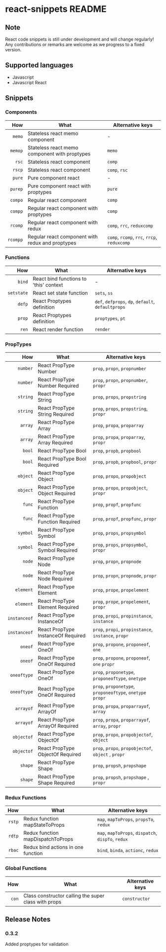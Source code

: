 # react-snippets README

## Note

React code snippets is still under development and will change regularly! Any
contributions or remarks are welcome as we progress to a fixed version.

## Supported languages

- Javascript
- Javascript React

## Snippets

### Components

|      How | What                                             | Alternative keys                            |
| -------: | ------------------------------------------------ | ------------------------------------------- |
|   `memo` | Stateless react memo component                   | -                                           |
|  `memop` | Stateless react memo component with proptypes    | `memo`                                      |
|    `rsc` | Stateless react component                        | `comp`                                      |
|   `rscp` | Stateless react component                        | `comp`, `rsc`                               |
|   `pure` | Pure component react                             | -                                           |
|  `purep` | Pure component react with proptypes              | `pure`                                      |
|  `compo` | Regular react component                          | `comp`                                      |
|  `compp` | Regular react component with proptypes           | `comp`                                      |
|  `rcomp` | Regular react component with redux               | `comp`, `rrc`, `reduxcomp`                  |
| `rcompp` | Regular react component with redux and proptypes | `comp`, `rcomp`, `rrc`, `rrcp`, `reduxcomp` |

### Functions

|        How | What                                   | Alternative keys                                   |
| ---------: | -------------------------------------- | -------------------------------------------------- |
|     `bind` | React bind functions to 'this' context | -                                                  |
| `setstate` | React set state function               | `sets`, `ss`                                       |
|     `defp` | React Proptypes definition             | `def`, `defprops`, `dp`, `default`, `defaultprops` |
|     `prop` | React Proptypes definition             | `proptypes`, `pt`                                  |
|      `ren` | React render function                  | `render`                                           |

### PropTypes

|          How | What                               | Alternative keys                                          |
| -----------: | ---------------------------------- | --------------------------------------------------------- |
|     `number` | React PropType Number              | `prop`, `propn`, `propnumber`                             |
|     `number` | React PropType Number Required     | `prop`, `propn`, `propnumber`, `propr`                    |
|     `string` | React PropType String              | `prop`, `props`, `propstring`                             |
|     `string` | React PropType String Required     | `prop`, `props`, `propstring`, `propr`                    |
|      `array` | React PropType Array               | `prop`, `propa`, `proparray`                              |
|      `array` | React PropType Array Required      | `prop`, `propa`, `proparray`, `propr`                     |
|       `bool` | React PropType Bool                | `prop`, `propb`, `propbool`                               |
|       `bool` | React PropType Bool Required       | `prop`, `propb`, `propbool`, `propr`                      |
|     `object` | React PropType Object              | `prop`, `propo`, `propobject`                             |
|     `object` | React PropType Object Required     | `prop`, `propo`, `propobject`, `propr`                    |
|       `func` | React PropType Function            | `prop`, `propf`, `propfunc`                               |
|       `func` | React PropType Function Required   | `prop`, `propf`, `propfunc`, `propr`                      |
|     `symbol` | React PropType Symbol              | `prop`, `props`, `propsymbol`                             |
|     `symbol` | React PropType Symbol Required     | `prop`, `props`, `propsymbol`, `propr`                    |
|       `node` | React PropType Node                | `prop`, `propn`, `propnode`                               |
|       `node` | React PropType Node Required       | `prop`, `propn`, `propnode`, `propr`                      |
|    `element` | React PropType Element             | `prop`, `prope`, `propelement`                            |
|    `element` | React PropType Element Required    | `prop`, `prope`, `propelement`, `propr`                   |
| `instanceof` | React PropType InstanceOf          | `prop`, `propi`, `propinstance`, `instance`               |
| `instanceof` | React PropType InstanceOf Required | `prop`, `propi`, `propinstance`, `instance`, `propr`      |
|      `oneof` | React PropType OneOf               | `prop`, `propone`, `proponeof`, `one`                     |
|      `oneof` | React PropType OneOf Required      | `prop`, `propone`, `proponeof`, `one` `propr`             |
|  `oneoftype` | React PropType OneOf               | `prop`, `proponetype`, `proponeoftype`, `onetype`         |
|  `oneoftype` | React PropType OneOf Required      | `prop`, `proponetype`, `proponeoftype`, `onetype` `propr` |
|    `arrayof` | React PropType ArrayOf             | `prop`, `propa`, `proparrayof`, `array`                   |
|    `arrayof` | React PropType ArrayOf Required    | `prop`, `propa`, `proparrayof`, `array`, `propr`          |
|   `objectof` | React PropType ObjectOf            | `prop`, `propo`, `propobjectof`, `object`                 |
|   `objectof` | React PropType ObjectOf Required   | `prop`, `propo`, `propobjectof`, `object` , `propr`       |
|      `shape` | React PropType Shape               | `prop`, `propsh`, `propshape`                             |
|      `shape` | React PropType Shape Required      | `prop`, `propsh`, `propshape` , `propr`                   |

### Redux Functions

|    How | What                               | Alternative keys                                   |
| -----: | ---------------------------------- | -------------------------------------------------- |
| `rstp` | Redux function mapStateToProps     | `map`, `mapToProps`, `propsTo`, `redux`            |
| `rdtp` | Redux function mapDispatchToProps  | `map`, `mapToProps`, `dispatch`, `dispTo`, `redux` |
| `rbac` | Redux bind actions in one function | `bind`, `binda`, `actionc`, `redux`                |

### Global Functions

|   How | What                                                 | Alternative keys |
| ----: | ---------------------------------------------------- | ---------------- |
| `con` | Class constructor calling the super class with props | `constructor`    |

## Release Notes

### 0.3.2

Added proptypes for validation
